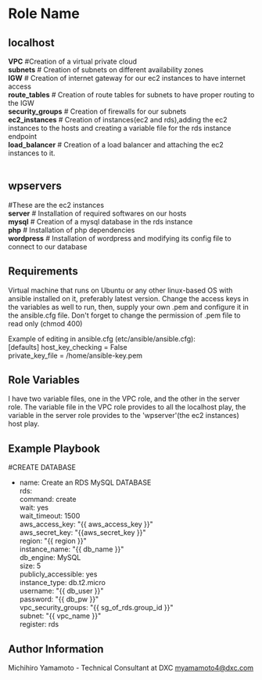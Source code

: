 

Role Name
=========
<h2>localhost</h2>
<strong>VPC</strong> #Creation of a virtual private cloud <br>
<strong>subnets</strong> # Creation of subnets on different availability zones<br>
<strong>IGW</strong> # Creation of internet gateway for our ec2 instances to have internet access<br>
<strong>route_tables</strong> # Creation of route tables for subnets to have proper routing to the IGW<br>
<strong>security_groups</strong> # Creation of firewalls for our subnets<br>
<strong>ec2_instances</strong> # Creation of instances(ec2 and rds),adding the ec2 instances to the hosts and creating a variable file for the rds instance endpoint<br>
<strong>load_balancer</strong> # Creation of a load balancer and attaching the ec2 instances to it.<br>
<br>
<h2>wpservers</h2> #These are the ec2 instances<br>
<strong>server</strong> # Installation of required softwares on our hosts <br>
<strong>mysql</strong> # Creation of a mysql database in the rds instance <br>
<strong>php</strong> # Installation of php dependencies <br>
<strong>wordpress</strong> # Installation of wordpress and modifying its config file to connect to our database<br>

Requirements
------------

Virtual machine that runs on Ubuntu or any other linux-based OS with ansible installed on it, preferably latest version. Change the access keys in the variables as well to run, then, supply your own .pem and configure it in the ansible.cfg file. Don't forget to change the permission of .pem file to read only (chmod 400)

Example of editing in ansible.cfg (etc/ansible/ansible.cfg):<br>
[defaults]
host_key_checking = False <br>
private_key_file = /home/ansible-key.pem


Role Variables
--------------

I have two variable files, one in the VPC role, and the other in the server role. The variable file in the VPC role provides to all the localhost play, the variable in the server role provides to the 'wpserver'(the ec2 instances) host play.

Example Playbook
----------------
   #CREATE DATABASE<br>
 - name: Create an RDS MySQL DATABASE<br>
   rds:<br>
    command: create<br>
    wait: yes<br>
    wait_timeout: 1500<br>
    aws_access_key: "{{ aws_access_key }}"<br>
    aws_secret_key: "{{aws_secret_key }}"<br>
    region: "{{ region }}"<br>
    instance_name: "{{ db_name }}"<br>
    db_engine: MySQL<br>
    size: 5<br>
    publicly_accessible: yes<br>
    instance_type: db.t2.micro<br>
    username: "{{ db_user }}"<br>
    password: "{{ db_pw }}"<br>
    vpc_security_groups: "{{ sg_of_rds.group_id }}"<br>
    subnet: "{{ vpc_name }}"<br>
   register: rds<br>
          
Author Information
------------------

Michihiro Yamamoto - Technical Consultant at DXC 
myamamoto4@dxc.com
